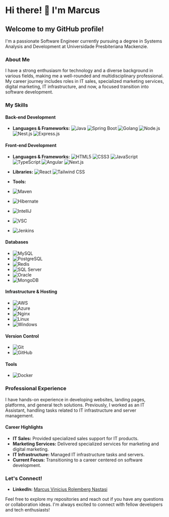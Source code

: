 # Hi there! 👋 I'm Marcus

## Welcome to my GitHub profile!

I'm a passionate Software Engineer currently pursuing a degree in Systems Analysis and Development at Universidade Presbiteriana Mackenzie.

### About Me

I have a strong enthusiasm for technology and a diverse background in various fields, making me a well-rounded and multidisciplinary professional. My career journey includes roles in IT sales, specialized marketing services, digital marketing, IT infrastructure, and now, a focused transition into software development. 

### My Skills

#### Back-end Development
- **Languages & Frameworks:** 
  ![Java](https://skillicons.dev/icons?i=java)
  ![Spring Boot](https://skillicons.dev/icons?i=spring)
  ![Golang](https://skillicons.dev/icons?i=go)
  ![Node.js](https://skillicons.dev/icons?i=nodejs)
  ![Nest.js](https://skillicons.dev/icons?i=nestjs)
  ![Express.js](https://skillicons.dev/icons?i=express)

#### Front-end Development
- **Languages & Frameworks:** 
  ![HTML5](https://skillicons.dev/icons?i=html)
  ![CSS3](https://skillicons.dev/icons?i=css)
  ![JavaScript](https://skillicons.dev/icons?i=js)
  ![TypeScript](https://skillicons.dev/icons?i=ts)
  ![Angular](https://skillicons.dev/icons?i=angular)
  ![Next.js](https://skillicons.dev/icons?i=nextjs)
  
- **Libraries:**
  ![React](https://skillicons.dev/icons?i=react)
  ![Tailwind CSS](https://skillicons.dev/icons?i=tailwind)

- **Tools:**
- ![Maven](https://skillicons.dev/icons?i=maven)
- ![Hibernate](https://skillicons.dev/icons?i=hibernate)
- ![IntelliJ](https://skillicons.dev/icons?i=idea)
- ![VSC](https://skillicons.dev/icons?i=vscode)
- ![Jenkins](https://skillicons.dev/icons?i=jenkins)

#### Databases
- ![MySQL](https://skillicons.dev/icons?i=mysql)
- ![PostgreSQL](https://skillicons.dev/icons?i=postgres)
- ![Redis](https://skillicons.dev/icons?i=redis)
- ![SQL Server](https://img.shields.io/badge/-SQL%20Server-CC2927?style=flat-square&logo=microsoft-sql-server&logoColor=white)
- ![Oracle](https://img.shields.io/badge/-Oracle-F80000?style=flat-square&logo=oracle&logoColor=white)
- ![MongoDB](https://skillicons.dev/icons?i=mongodb)

#### Infrastructure & Hosting
- ![AWS](https://skillicons.dev/icons?i=aws)
- ![Azure](https://skillicons.dev/icons?i=azure)
- ![Nginx](https://skillicons.dev/icons?i=nginx)
- ![Linux](https://skillicons.dev/icons?i=linux)
- ![Windows](https://skillicons.dev/icons?i=windows)

#### Version Control
- ![Git](https://skillicons.dev/icons?i=git)
- ![GitHub](https://skillicons.dev/icons?i=github)

#### Tools
- ![Docker](https://skillicons.dev/icons?i=docker)

### Professional Experience

I have hands-on experience in developing websites, landing pages, platforms, and general tech solutions. Previously, I worked as an IT Assistant, handling tasks related to IT infrastructure and server management.

#### Career Highlights
- **IT Sales:** Provided specialized sales support for IT products.
- **Marketing Services:** Delivered specialized services for marketing and digital marketing.
- **IT Infrastructure:** Managed IT infrastructure tasks and servers.
- **Current Focus:** Transitioning to a career centered on software development.

### Let's Connect!
- **LinkedIn:** [Marcus Vinicius Rolemberg Nastasi](https://www.linkedin.com/in/marcus-vinicius-rolemberg-nastasi-1056601b7/)

Feel free to explore my repositories and reach out if you have any questions or collaboration ideas. I'm always excited to connect with fellow developers and tech enthusiasts!
